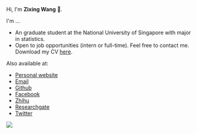 Hi, I'm **Zixing Wang** 👋.

I'm ...

* An graduate student at the National University of Singapore with major in statistics.
* Open to job opportunities (intern or full-time). Feel free to contact me. Download my CV [here](https://nbwzx.github.io/files/CV.pdf).

Also available at:

* [Personal website](https://nbwzx.github.io)
* [Email](mailto:nbwzx@126.com)
* [Github](https://github.com/nbwzx)
* [Facebook](https://www.facebook.com/zixing.wang.921)
* [Zhihu](https://www.zhihu.com/people/nbwzx-30)
* [Researchgate](https://www.researchgate.net/profile/Zixing-Wang-5)
* [Twitter](https://twitter.com/nbwzx123)

![](https://github-readme-stats.vercel.app/api/top-langs/?username=nbwzx&hide=html,css,scss&langs_count=4&layout=compact)